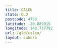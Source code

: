 ```yaml
---
title: CALEN
state: QLD
postcode: 4798
latitude: -20.889915
longitude: 148.737792
url: /qld/calen/
layout: suburb
---
```

